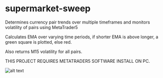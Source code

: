 # supermarket-sweep
Determines currency pair trends over multiple timeframes and monitors volatility of pairs using MetaTrader5

Calculates EMA over varying time periods, if shorter EMA is above longer, a green square is plotted, else red.

Also returns M15 volatility for all pairs.

THIS PROJECT REQUIRES METATRADER5 SOFTWARE INSTALL ON PC.

![alt text](https://github.com/cm9423/supermarket-sweep/blob/main/supermarket-sweep.png?raw=true)
